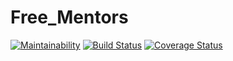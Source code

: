 # Free_Mentors
[![Maintainability](https://api.codeclimate.com/v1/badges/5df04159a6adc46c76e2/maintainability)](https://codeclimate.com/github/irfiacre/Free_Mentors/maintainability)
[![Build Status](https://travis-ci.org/irfiacre/Free_Mentors.svg?branch=develop)](https://travis-ci.org/irfiacre/Free_Mentors)
[![Coverage Status](https://coveralls.io/repos/github/irfiacre/Free_Mentors/badge.svg?branch=develop)](https://coveralls.io/github/irfiacre/Free_Mentors?branch=develop)
